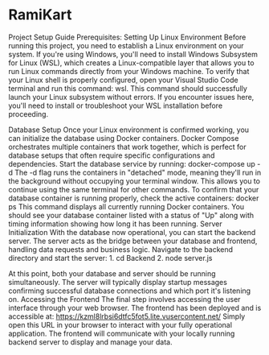 # RamiKart
Project Setup Guide
Prerequisites: Setting Up Linux Environment
Before running this project, you need to establish a Linux environment on your system. If you're using Windows, you'll need to install Windows Subsystem for Linux (WSL), which creates a Linux-compatible layer that allows you to run Linux commands directly from your Windows machine.
To verify that your Linux shell is properly configured, open your Visual Studio Code terminal and run this command: wsl. This command should successfully launch your Linux subsystem without errors. If you encounter issues here, you'll need to install or troubleshoot your WSL installation before proceeding.


Database Setup
Once your Linux environment is confirmed working, you can initialize the database using Docker containers. Docker Compose orchestrates multiple containers that work together, which is perfect for database setups that often require specific configurations and dependencies.
Start the database service by running: docker-compose up -d
The -d flag runs the containers in "detached" mode, meaning they'll run in the background without occupying your terminal window. This allows you to continue using the same terminal for other commands.
To confirm that your database container is running properly, check the active containers: docker ps
This command displays all currently running Docker containers. You should see your database container listed with a status of "Up" along with timing information showing how long it has been running.
Server Initialization
With the database now operational, you can start the backend server. The server acts as the bridge between your database and frontend, handling data requests and business logic.
Navigate to the backend directory and start the server: 1. cd Backend 2. node server.js

At this point, both your database and server should be running simultaneously. The server will typically display startup messages confirming successful database connections and which port it's listening on.
Accessing the Frontend
The final step involves accessing the user interface through your web browser. The frontend has been deployed and is accessible at:
https://kzml8lrbsi6dtfc5fot5.lite.vusercontent.net/
Simply open this URL in your browser to interact with your fully operational application. The frontend will communicate with your locally running backend server to display and manage your data.
